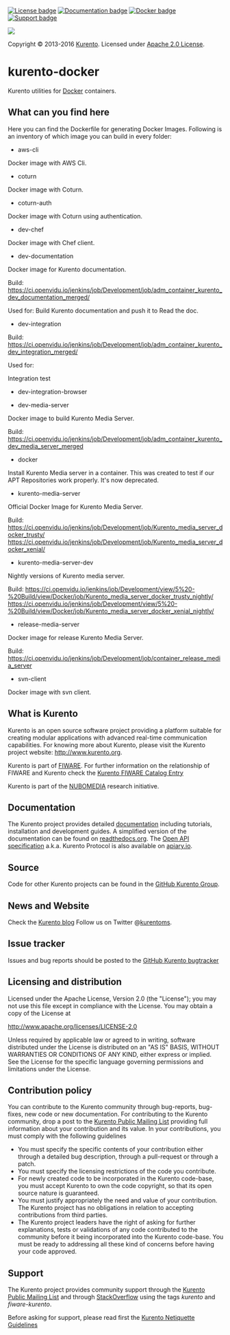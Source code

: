[![License badge](https://img.shields.io/badge/license-Apache2-orange.svg)](http://www.apache.org/licenses/LICENSE-2.0)
[![Documentation badge](https://readthedocs.org/projects/fiware-orion/badge/?version=latest)](http://doc-kurento.readthedocs.org/en/latest/)
[![Docker badge](https://img.shields.io/docker/pulls/fiware/orion.svg)](https://hub.docker.com/r/fiware/stream-oriented-kurento/)
[![Support badge]( https://img.shields.io/badge/support-sof-yellowgreen.svg)](http://stackoverflow.com/questions/tagged/kurento)

[![][KurentoImage]][Kurento]

Copyright © 2013-2016 [Kurento]. Licensed under [Apache 2.0 License].

kurento-docker
==============

Kurento utilities for [Docker] containers.

What can you find here
----------------------

Here you can find the Dockerfile for generating Docker Images. Following is an inventory of which image you can build in every folder:

* aws-cli

Docker image with AWS Cli.

* coturn

Docker image with Coturn. 

* coturn-auth

Docker image with Coturn using authentication.

* dev-chef

Docker image with Chef client.

* dev-documentation

Docker image for Kurento documentation.

Build: https://ci.openvidu.io/jenkins/job/Development/job/adm_container_kurento_dev_documentation_merged/

Used for:
  Build Kurento documentation and push it to Read the doc.

* dev-integration

Build: https://ci.openvidu.io/jenkins/job/Development/job/adm_container_kurento_dev_integration_merged/

Used for:

Integration test

* dev-integration-browser

* dev-media-server

Docker image to build Kurento Media Server.

Build: https://ci.openvidu.io/jenkins/job/Development/job/adm_container_kurento_dev_media_server_merged

* docker

Install Kurento Media server in a container. This was created to test if our APT Repositories work properly. It's now deprecated.

* kurento-media-server

Official Docker Image for Kurento Media Server.

Build: 
https://ci.openvidu.io/jenkins/job/Development/job/Kurento_media_server_docker_trusty/
https://ci.openvidu.io/jenkins/job/Development/job/Kurento_media_server_docker_xenial/

* kurento-media-server-dev

Nightly versions of Kurento media server.

Build:
https://ci.openvidu.io/jenkins/job/Development/view/5%20-%20Build/view/Docker/job/Kurento_media_server_docker_trusty_nightly/
https://ci.openvidu.io/jenkins/job/Development/view/5%20-%20Build/view/Docker/job/Kurento_media_server_docker_xenial_nightly/

* release-media-server

Docker image for release Kurento Media Server.

Build: https://ci.openvidu.io/jenkins/job/Development/job/container_release_media_server

* svn-client

Docker image with svn client.


What is Kurento
---------------

Kurento is an open source software project providing a platform suitable 
for creating modular applications with advanced real-time communication
capabilities. For knowing more about Kurento, please visit the Kurento
project website: http://www.kurento.org.

Kurento is part of [FIWARE]. For further information on the relationship of 
FIWARE and Kurento check the [Kurento FIWARE Catalog Entry]

Kurento is part of the [NUBOMEDIA] research initiative.

Documentation
-------------

The Kurento project provides detailed [documentation] including tutorials,
installation and development guides. A simplified version of the documentation
can be found on [readthedocs.org]. The [Open API specification] a.k.a. Kurento
Protocol is also available on [apiary.io].

Source
------

Code for other Kurento projects can be found in the [GitHub Kurento Group].

News and Website
----------------

Check the [Kurento blog]
Follow us on Twitter @[kurentoms].

Issue tracker
-------------

Issues and bug reports should be posted to the [GitHub Kurento bugtracker]

Licensing and distribution
--------------------------

Licensed under the Apache License, Version 2.0 (the "License");
you may not use this file except in compliance with the License.
You may obtain a copy of the License at

  http://www.apache.org/licenses/LICENSE-2.0

Unless required by applicable law or agreed to in writing, software
distributed under the License is distributed on an "AS IS" BASIS,
WITHOUT WARRANTIES OR CONDITIONS OF ANY KIND, either express or implied.
See the License for the specific language governing permissions and
limitations under the License.

Contribution policy
-------------------

You can contribute to the Kurento community through bug-reports, bug-fixes, new
code or new documentation. For contributing to the Kurento community, drop a
post to the [Kurento Public Mailing List] providing full information about your
contribution and its value. In your contributions, you must comply with the
following guidelines

* You must specify the specific contents of your contribution either through a
  detailed bug description, through a pull-request or through a patch.
* You must specify the licensing restrictions of the code you contribute.
* For newly created code to be incorporated in the Kurento code-base, you must
  accept Kurento to own the code copyright, so that its open source nature is
  guaranteed.
* You must justify appropriately the need and value of your contribution. The
  Kurento project has no obligations in relation to accepting contributions
  from third parties.
* The Kurento project leaders have the right of asking for further
  explanations, tests or validations of any code contributed to the community
  before it being incorporated into the Kurento code-base. You must be ready to
  addressing all these kind of concerns before having your code approved.

Support
-------

The Kurento project provides community support through the  [Kurento Public
Mailing List] and through [StackOverflow] using the tags *kurento* and
*fiware-kurento*.

Before asking for support, please read first the [Kurento Netiquette Guidelines]

[documentation]: http://www.kurento.org/documentation
[FIWARE]: http://www.fiware.org
[GitHub Kurento bugtracker]: https://github.com/Kurento/bugtracker/issues
[GitHub Kurento Group]: https://github.com/kurento
[kurentoms]: http://twitter.com/kurentoms
[Kurento]: http://kurento.org
[Kurento Blog]: http://www.kurento.org/blog
[Kurento FIWARE Catalog Entry]: http://catalogue.fiware.org/enablers/stream-oriented-kurento
[Kurento Netiquette Guidelines]: http://www.kurento.org/blog/kurento-netiquette-guidelines
[Kurento Public Mailing list]: https://groups.google.com/forum/#!forum/kurento
[KurentoImage]: https://secure.gravatar.com/avatar/21a2a12c56b2a91c8918d5779f1778bf?s=120
[Apache 2.0 License]: http://www.apache.org/licenses/LICENSE-2.0
[NUBOMEDIA]: http://www.nubomedia.eu
[StackOverflow]: http://stackoverflow.com/search?q=kurento
[Docker]: https://www.docker.com/
[Read-the-docs]: http://read-the-docs.readthedocs.org/
[readthedocs.org]: http://kurento.readthedocs.org/
[Open API specification]: http://kurento.github.io/doc-kurento/
[apiary.io]: http://docs.streamoriented.apiary.io/
